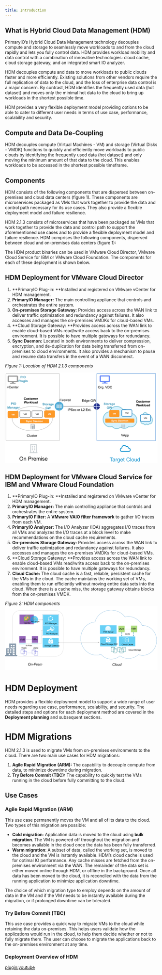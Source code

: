 ```yaml
---
title: Introduction
---
```


## What is Hybrid Cloud Data Management (HDM)

PrimaryIO’s Hybrid Cloud Data Management technology decouples compute and storage to seamlessly move workloads to and from the cloud rapidly and lets you fully control data. HDM provides workload mobility and data control with a combination of innovative technologies: cloud cache, cloud storage gateway, and an integrated smart IO analyzer.

HDM decouples compute and data to move workloads to public clouds faster and more efficiently. Existing solutions from other vendors require the full replication of data to the cloud, and the loss of enterprise data control is a major concern. By contrast, HDM identifies the frequently used data (hot dataset) and moves only the minimal hot data to the cloud to bring up workloads in the shortest possible time.

HDM provides a very flexible deployment model providing options to be able to cater to different user needs in terms of use case, performance, scalability and security.

## Compute and Data De-Coupling

HDM decouples compute (Virtual Machines - VM) and storage (Virtual Disks - VMDK) functions to quickly and efficiently move workloads to public clouds by identifying the frequently used data (hot dataset) and only moving the minimum amount of that data to the cloud. This enables workloads to be accessed in the shortest possible timeframe.

## Components

HDM consists of the following components that are dispersed between on-premises and cloud data centers (figure 1). These components are microservices packaged as VMs that work together to provide the data and control path necessary for its use cases. They also provide a flexible deployment model and failure resilience.

HDM 2.1.3 consists of microservices that have been packaged as VMs that work together to provide the data and control path to support the aforementioned use cases and to provide a flexible deployment model and failure resilience. HDM comprises the following components, dispersed between cloud and on-premises data centers (figure 1): 

The HDM product binaries can be used in VMware Cloud Director, VMware Cloud Service for IBM or VMware Cloud Foundation. The components for each of these deployment is shown below.

## HDM Deployment for VMware Cloud Director

1. **PrimaryIO Plug-in: **Installed and registered on VMware vCenter for HDM management.
2. **PrimaryIO Manager:** The main controlling appliance that controls and orchestrates the entire system.
3. **On-premises Storage Gateway:** Provides access across the WAN link to deliver traffic optimization and redundancy against failures. It also accesses and manages the on-premises VMDKs for cloud-based VMs.
4. **Cloud Storage Gateway: **Provides access across the WAN link to enable cloud-based VMs read/write access back to the on-premises environment. It is possible to have multiple gateways for redundancy.
5. **Sync Daemon:** Located in both environments to deliver compression, encryption, and de-duplication for data being transferred from on-premises to cloud environments. It also provides a mechanism to pause and resume data transfers in the event of a WAN disconnect.

_Figure 1: Location of HDM 2.1.3 components_

![alt_text](images/image8.png?classes=content-img "image_tooltip")

## HDM Deployment for VMware Cloud Service for IBM and VMware Cloud Foundation

1. **PrimaryIO Plug-in: **Installed and registered on VMware vCenter for HDM management.
2. **PrimaryIO Manager:** The main controlling appliance that controls and orchestrates the entire system.
3. **PrimaryIO Filter:** A **VMware VAIO filter framework** to gather I/O traces from each VM.
4. **PrimaryIO Analyzer:** The I/O Analyzer (IOA) aggregates I/O traces from all VMs and analyzes the I/O traces at a block level to make recommendations on the cloud cache requirements.
5. **On-premises Storage Gateway:** Provides access across the WAN link to deliver traffic optimization and redundancy against failures. It also accesses and manages the on-premises VMDKs for cloud-based VMs.
6. **Cloud Storage Gateway: **Provides access across the WAN link to enable cloud-based VMs read/write access back to the on-premises environment. It is possible to have multiple gateways for redundancy.
7. **Cloud Cache:** The cloud cache is a fast, reliable, persistent cache for the VMs in the cloud. The cache maintains the working set of VMs, enabling them to run efficiently without moving entire data sets into the cloud. When there is a cache miss, the storage gateway obtains blocks from the on-premises VMDK.

_Figure 2: HDM components_
![alt_text](images/image54.png?classes=content-img "image_tooltip")
 
# HDM Deployment

HDM provides a flexible deployment model to support a wide range of user needs regarding use case, performance, scalability, and security. The detailed steps and options for each deployment method are covered in the **Deployment planning** and subsequent sections. 

# HDM Migrations

HDM 2.1.3 is used to migrate VMs from on-premises environments to the cloud. There are two main use cases for HDM migrations:

1. **Agile Rapid Migration (ARM):** The capability to decouple compute from data, to minimize downtime during migration.
2. **Try Before Commit (TBC):** The capability to quickly test the VMs running in the cloud before fully committing to the cloud.

## Use Cases

### Agile Rapid Migration (ARM)

This use case permanently moves the VM and all of its data to the cloud. Two types of this migration are possible:

*   **Cold migration**: Application data is moved to the cloud using **bulk migration**. The VM is powered off throughout the migration and becomes available in the cloud once the data has been fully transferred. 
*   **Warm migration**: A subset of data, called the working set, is moved to the cloud and the VM is instantly available. HDM’s cloud cache is used for optimal IO performance. Any cache misses are fetched from the on-premises environment via the WAN. The remainder of the data set is either moved online through HDM, or offline in the background. Once all data has been moved to the cloud, it is reconciled with the data from the running application to minimize application downtime.

The choice of which migration type to employ depends on the amount of data in the VM and if the VM needs to be instantly available during the migration, or if prolonged downtime can be tolerated.


### Try Before Commit (TBC)

This use case provides a quick way to migrate VMs to the cloud while retaining the data on-premises. This helps users validate how the applications would run in the cloud, to help them decide whether or not to fully migrate them. The user can choose to migrate the applications back to the on-premises environment at any time.

### Deployment Overview of HDM
[plugin:youtube](https://youtu.be/BtpGR64wLGQ)